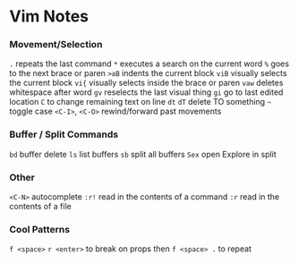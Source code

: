 # Vim Notes

### Movement/Selection
`.` repeats the last command
`*` executes a search on the current word
`%` goes to the next brace or paren
`>aB` indents the current block
`viB` visually selects the current block
`vi{` visually selects inside the brace or paren
`vaw` deletes whitespace after word
`gv` reselects the last visual thing
`gi` go to last edited location
`C` to change remaining text on line
`dt` `dT` delete TO something
`~` toggle case
`<C-I>`, `<C-O>` rewind/forward past movements


### Buffer / Split Commands
`bd` buffer delete
`ls` list buffers
`sb` split all buffers
`Sex` open Explore in split

### Other
`<C-N>` autocomplete
`:r!` read in the contents of a command
`:r` read in the contents of a file

### Cool Patterns
`f <space>` `r <enter>` to break on props
then `f <space> .` to repeat


